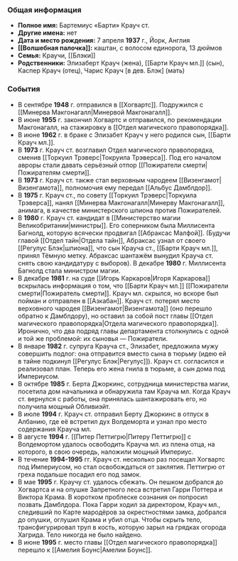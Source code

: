 ### Общая информация
- **Полное имя:** Бартемиус «Барти» Крауч ст.
- **Другие имена:** нет
- **Дата и место рождения:** 7 апреля **1937** г., Йорк, Англия
- **[[Волшебная палочка]]:** каштан, с волосом единорога, 13 дюймов
- **Семья:** Краучи, [[Блэки]]
- **Родственники:** Элизаберт Крауч (жена), [[Барти Крауч мл.]] (сын), Каспер Крауч (отец), Чарис Крауч [в дев. Блэк] (мать)

### События
- В сентябре **1948** г. отправился в [[Хогвартс]]. Подружился с [[Минерва Макгонагалл|Минервой Макгонагалл]].
- В июне **1955** г. закончил Хогвартс и отправился, по рекомендации Макгонагалл, на стажировку в [[Отдел магического правопорядка]].
- В июне **1962** г. в браке с Элизабет Крауч у него родился сын, [[Барти Крауч мл.]].
- В **1973** г. Крауч ст. возглавил Отдел магического правопорядка, сменив [[Торкуил Трэверс|Токруила Трэверса]]. Под его началом авроры стали давать серьёзный отпор [[Пожиратели смерти|Пожирателям смерти]].
- В **1973** г. Крауч ст. также стал верховным чародеем [[Визенгамот|Визенгамота]], полномочия ему передал [[Альбус Дамблдор]].
- В **1975** г. Крауч ст., по совету [[Торкуил Трэверс|Торкуила Трэверса]], нанял [[Минерва Макгонагалл|Минерву Макгонагалл]], анимага, в качестве министерского шпиона против Пожирателей.
- В **1980** г. Крауч ст. кандидат в [[Министерство магии Великобритании|министры]]. Его соперником была Миллисента Багнолд, которую всячески продвигал [[Абраксас Малфой]]. (Будучи главой [[Отдел тайн|Отдела тайн]], Абраксас узнал от своего [[Регулус Блэк|шпиона]], что сын Крауча ст., [[Барти Крауч мл.]], принял Тёмную метку. Абраксас шантажём вынудил Крауча ст. снять свою кандидатуру с выборов). В декабре **1980** г. Миллисента Багнолд стала министром магии.
- В декабре **1981** г. на суде [[Игорь Каркаров|Игоря Каркарова]] вскрылась информация о том, что [[Барти Крауч мл.]] [[Пожиратели смерти|Пожиратель смерти]]. Крауч мл. скрылся, но вскоре был пойман и отправлен в [[Азкабан]]. Крауч ст. потерял место верховного чародея [[Визенгамот|Визенгамота]] (оно перешло обратно к Дамблдору), но оставил за собой пост главы [[Отдел магического правопорядка|Отдела магического правопорядка]]. Иронично, что два подряд главы департамента столкнулись с одной и той же проблемой: их сыновья — Пожиратели.
- В январе **1982** г. супруга Крауча ст., Элизабет, предложила мужу совершить подлог: она отправится вместо сына в тюрьму (идею ей в тайне подкинул [[Регулус Блэк|Регулус]]). Крауч ст. согласился и реализовал план. Теперь его жена гнила в тюрьме, а сын дома под Империусом.
- В октябре **1985** г. Берта Джоркинс, сотрудница министерства магии, посетила дом начальника и обнаружила там Крауча мл. Когда Крауч ст. вернулся с работы, она принялась шантажировать его, но получила мощный Обливиэйт.
- В июле **1994** г. Крауч ст. отправил Берту Джоркинс в отпуск в Албанию, где её встретил дух Волдеморта и узнал про место содержания Крауча мл.
- В августе **1994** г. [[Питер Петтигрю|Питеру Петтигрю]] с Волдемортом удалось освободить Крауча мл. из плена отца, на которого, в свою очередь, наложили мощный Империус.
- В течение **1994-1995** гг. Крауч ст. несколько раз посещал Хогвартс под Империусом, но стал освобождаться от заклятия. Петтигрю от греха подальше посадил его под замок.
- В мае **1995** г. Краучу ст. удалось сбежать. Он пешком добрался до Хогвартса и на опушке Запретного леса встретил Гарри Поттера и Виктора Крама. В коротком проблеске сознания он попросил позвать Дамблдора. Пока Гарри ходил за директором, Крауч мл., следивший по Карте мародёров за окрестностями замка, добрался до опушки, оглушил Крама и убил отца. Чтобы скрыть тело, трансфигурировал труп в кость, которую зарыл на грядках огорода Хагрида. Тело никогда не было найдено.
- В июне **1995** г. место главы [[Отдел магического правопорядка]] перешло к [[Амелия Боунс|Амелии Боунс]].